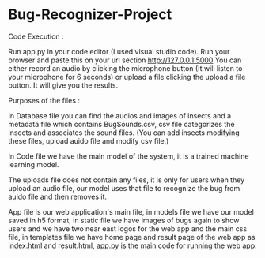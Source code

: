 # Bug-Recognizer-Project

Code Execution :

Run app.py in your code editor (I used visual studio code).
Run your browser and paste this on your url section http://127.0.0.1:5000
You can either record an audio by clicking the microphone button (It will listen to your microphone for 6 seconds) or upload a file clicking the upload a file button. It will give you the results.


Purposes of the files :

In Database file you can find the audios and images of insects and a metadata file which contains BugSounds.csv, csv file categorizes the insects and associates the sound files. (You can add insects modifying these files, upload auido file and modify csv file.)

In Code file we have the main model of the system, it is a trained machine learning model.

The uploads file does not contain any files, it is only for users when they upload an audio file, our model uses that file to recognize the bug from auido file and then removes it.

App file is our web application's main file, in models file we have our model saved in h5 format, in static file we have images of bugs again to show users and we have two near east logos for the web app and the main css file, in templates file we have home page and result page of the web app as index.html and result.html, app.py is the main code for running the web app.